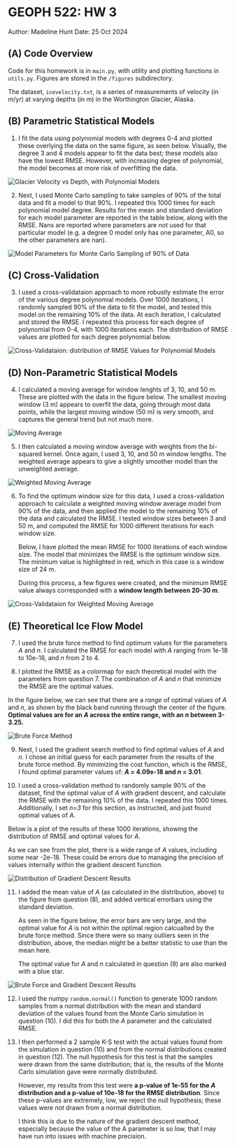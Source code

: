# GEOPH 522: HW 3
Author: Madeline Hunt
Date: 25 Oct 2024

## (A) Code Overview
Code for this homework is in `main.py`, with utility and plotting functions in `utils.py`. Figures are stored in the `/figures` subdirectory.

The dataset, `icevelocity.txt`, is a series of measurements of velocity (in m/yr) at varying depths (in m) in the Worthington Glacier, Alaska. 

## (B) Parametric Statistical Models

1. I fit the data using polynomial models with degrees 0-4 and plotted these overlying the data on the same figure, as seen below. Visually, the degree 3 and 4 models appear to fit the data best; these models also have the lowest RMSE. However, with increasing degree of polynomial, the model becomes at more risk of overfitting the data.

![Glacier Velocity vs Depth, with Polynomial Models](figures/q1_polynomial_fits.png)

2. Next, I used Monte Carlo sampling to take samples of 90% of the total data and fit a model to that 90%. I repeated this 1000 times for each polynomial model degree. Results for the mean and standard deviation for each model parameter are reported in the table below, along with the RMSE. Nans are reported where parameters are not used for that particular model (e.g. a degree 0 model only has one parameter, A0, so the other parameters are nan).

![Model Parameters for Monte Carlo Sampling of 90% of Data ](figures/q2_param_table.png)

## (C) Cross-Validation

3. I used a cross-validataion approach to more robustly estimate the error of the various degree polynomial models. Over 1000 iterations, I randomly sampled 90% of the data to fit the model, and tested this model on the remaining 10% of the data. At each iteration, I calculated and stored the RMSE. I repeated this process for each degree of polynomial from 0-4, with 1000 iterations each. The distribution of RMSE values are plotted for each degree polynomial below.

![Cross-Validataion: distribution of RMSE Values for Polynomial Models](figures/q3_rmse_dist.png)


## (D) Non-Parametric Statistical Models

4. I calculated a moving average for window lenghts of 3, 10, and 50 m. These are plotted with the data in the figure below. The smallest moving window (3 m) appears to overfit the data, going through most data points, while the largest moving window (50 m) is very smooth, and captures the general trend but not much more. 

![Moving Average](figures/q4_moving_avg.png)

5. I then calculated a moving window average with weights from the bi-squared kernel. Once again, I used 3, 10, and 50 m window lengths. The weighted average appears to give a slightly smoother model than the unweighted average.

![Weighted Moving Average](figures/q5_weighted_moving_avg.png)

6. To find the optimum window size for this data, I used a cross-validation approach to calculate a weighted moving window average model from 90% of the data, and then applied the model to the remaining 10% of the data and calculated the RMSE. I tested window sizes between 3 and 50 m, and computed the RMSE for 1000 different iterations for each window size. 

    Below, I have plotted the mean RMSE for 1000 iterations of each window size. The model that minimizes the RMSE is the optimum window size. The minimum value is highlighted in red, which in this case is a window size of 24 m.

    During this process, a few figures were created, and the minimum RMSE value always corresponded with a **window length between 20-30 m**.

![Cross-Validataion for Weighted Moving Average](figures/q6_crossval_weighted_moving_avg.png)

## (E) Theoretical Ice Flow Model

7. I used the brute force method to find optimum values for the parameters *A* and *n*. I calculated the RMSE for each model with *A* ranging from 1e-18 to 10e-18, and *n* from 2 to 4.

8. I plotted the RMSE as a colormap for each theoretical model with the parameters from question 7. The combination of *A* and *n* that minimize the RMSE are the optimal values.

In the figure below, we can see that there are a *range* of optimal values of *A* and *n*, as shown by the black band running through the center of the figure. **Optimal values are for an *A* across the entire range, with an *n* between 3-3.25.**

![Brute Force Method](figures/q8_crossval_brute_force.png)

9. Next, I used the gradient search method to find optimal values of *A* and *n*. I chose an initial guess for each parameter from the results of the brute force method. By minimizing the cost function, which is the RMSE, I found optimal parameter values of: ***A* = 4.09e-18 and *n* = 3.01**.

10. I used a cross-validation method to randomly sample 90% of the dataset, find the optimal value of *A* with gradient descent, and calculate the RMSE with the remaining 10% of the data. I repeated this 1000 times. Additionally, I set *n=3* for this section, as instructed, and just found optimal values of *A*.

Below is a plot of the results of these 1000 iterations, showing the distribution of RMSE and optimal values for *A*.

As we can see from the plot, there is a wide range of *A* values, including some near -2e-18. These could be errors due to managing the precision of values internally within the gradient descent function. 

![Distribution of Gradient Descent Results](figures/q10_crossval_rmse_A_dist.png)


11. I added the mean value of *A* (as calculated in the distribution, above) to the figure from question (8), and added vertical errorbars using the standard deviation.

    As seen in the figure below, the error bars are very large, and the optimal value for *A* is not within the optimal region calcualted by the brute force method. Since there were so many outliers seen in the distribution, above, the median might be a better statistic to use than the mean here. 

    The optimal value for *A* and *n* calculated in question (9) are also marked with a blue star.

![Brute Force and Gradient Descent Results](figures/q11_comp_methods.png)

12. I used the numpy `random.normal()` function to generate 1000 random samples from a normal distribution with the mean and standard deviation of the values found from the Monte Carlo simulation in question (10). I did this for both the *A* parameter and the calculated RMSE. 

13. I then performed a 2 sample K-S test with the actual values found from the simulation in question (10) and from the normal distributions created in question (12). The null hypothesis for this test is that the samples were drawn from the same distribution; that is, the results of the Monte Carlo simulation gave were normally distributed. 

    However, my results from this test were **a p-value of 1e-55 for the *A* distribution and a p-value of 10e-18 for the RMSE distribution**. Since these p-values are extremely, low, we reject the null hypothesis; these values were *not* drawn from a normal distribution.

    I think this is due to the nature of the gradient descent method, especially because the value of the A parameter is so low, that I may have run into issues with machine precision.

